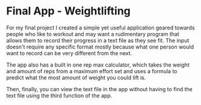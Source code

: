 # Final App - Weightlifting
For my final project I created a simple yet useful application geared towards people who like to workout and may want a rudimentary program that allows them to record their progress in a text file as they see fit. The input doesn't require any specific format mostly because what one person would want to record can be very different from the next.

The app also has a built in one rep max calculator, which takes the weight and amount of reps from a maximum effort set and uses a formula to predict what the most amount of weight you could lift is.

Then, finally, you can view the text file in the app without having to find the text file using the third function of the app.
